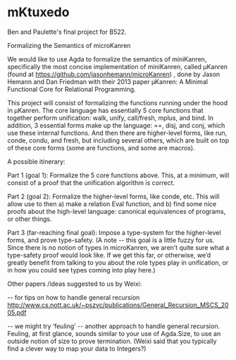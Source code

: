 # mKtuxedo
Ben and Paulette's final project for B522.

Formalizing the Semantics of microKanren

 We would like to use Agda to formalize the semantics of miniKanren, specifically the most concise implementation of miniKanren, called µKanren (found at https://github.com/jasonhemann/microKanren) , done by Jason Hemann and Dan Friedman with their 2013 paper µKanren: A Minimal Functional Core for Relational Programming.
	
 This project will consist of formalizing the functions running under the hood in µKanren. The core language has essentially 5 core functions that together perform unification: walk, unify, call/fresh, mplus, and bind. In addition, 3 essential forms make up the language: ==, disj, and conj, which use these internal functions. And then there are higher-level forms, like run, conde, condu, and fresh, but including several others, which are built on top of these core forms (some are functions, and some are macros).

A possible itinerary:

Part 1 (goal 1): Formalize the 5 core functions above. This, at a minimum, will consist of a proof that the unification algorithm is correct.

Part 2 (goal 2): Formalize the higher-level forms, like conde, etc. This will allow use to then a) make a relation Eval function, and b) find some nice proofs about the high-level language: canonical equivalences of programs, or other things.

Part 3 (far-reaching final goal): Impose a type-system for the higher-level forms, and prove type-safety. (A note -- this goal is a little fuzzy for us. Since there is no notion of types in microKanren, we aren’t quite sure what a type-safety proof would look like. If we get this far, or otherwise, we’d greatly benefit from talking to you about the role types play in unification, or in how you could see types coming into play here.)

Other papers /ideas suggested to us by Weixi:

-- for tips on how to handle general recursion
http://www.cs.nott.ac.uk/~pszvc/publications/General_Recursion_MSCS_2005.pdf

-- we might try ‘feuling’ -- another approach to handle general recursion. Feuling, at first glance, sounds similar to your use of Agda.Size, to use an outside notion of size to prove termination. (Weixi said that you typically find a clever way to map your data to Integers?)
